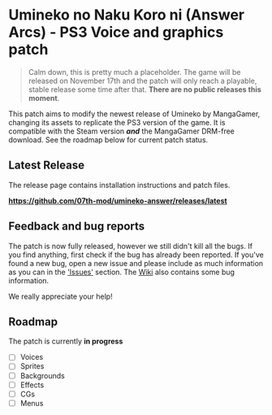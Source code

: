 # Umineko no Naku Koro ni (Answer Arcs) - PS3 Voice and graphics patch

> Calm down, this is pretty much a placeholder. The game will be released on November 17th and the patch will only reach a playable, stable release some time after that. **There are no public releases this moment**.

This patch aims to modify the newest release of Umineko by MangaGamer, changing its assets to replicate the PS3 version of the game.
It is compatible with the Steam version ***and*** the MangaGamer DRM-free download. See the roadmap below for current patch status.

## Latest Release

The release page contains installation instructions and patch files.

**https://github.com/07th-mod/umineko-answer/releases/latest**

## Feedback and bug reports

The patch is now fully released, however we still didn't kill all the bugs. If you find anything, first check if the bug has already been reported. If you've found a new bug, open a new issue and please include as much information as you can in the ['Issues'](https://github.com/07th-mod/umineko-answer/issues) section. The [Wiki](https://github.com/07th-mod/umineko-answer/wiki) also contains some bug information.

We really appreciate your help!


## Roadmap

The patch is currently **in progress**

- [ ] Voices
- [ ] Sprites
- [ ] Backgrounds
- [ ] Effects
- [ ] CGs
- [ ] Menus
